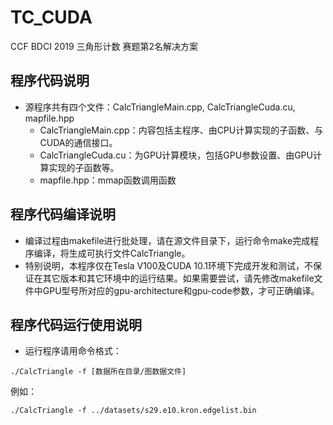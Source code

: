 # TC_CUDA
CCF BDCI 2019 三角形计数 赛题第2名解决方案

## 程序代码说明
+ 源程序共有四个文件：CalcTriangleMain.cpp, CalcTriangleCuda.cu, mapfile.hpp
  - CalcTriangleMain.cpp：内容包括主程序、由CPU计算实现的子函数、与CUDA的通信接口。
  - CalcTriangleCuda.cu：为GPU计算模块，包括GPU参数设置、由GPU计算实现的子函数等。
  - mapfile.hpp：mmap函数调用函数

## 程序代码编译说明
+ 编译过程由makefile进行批处理，请在源文件目录下，运行命令make完成程序编译，将生成可执行文件CalcTriangle。
+ 特别说明，本程序仅在Tesla V100及CUDA 10.1环境下完成开发和测试，不保证在其它版本和其它环境中的运行结果。如果需要尝试，请先修改makefile文件中GPU型号所对应的gpu-architecture和gpu-code参数，才可正确编译。

## 程序代码运行使用说明
+ 运行程序请用命令格式： 
```
./CalcTriangle -f [数据所在目录/图数据文件]
```
例如：
```
./CalcTriangle -f ../datasets/s29.e10.kron.edgelist.bin
```
